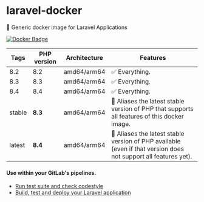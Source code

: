 # laravel-docker

🐳 Generic docker image for Laravel Applications

[![Docker Badge](https://img.shields.io/docker/pulls/lorisleiva/laravel-docker)](https://hub.docker.com/r/lorisleiva/laravel-docker/)

| Tags   | PHP version | Architecture | Features                                                                                                        |
|--------|-------------|-------------|-----------------------------------------------------------------------------------------------------------------|
| 8.2    | 8.2         | amd64/arm64 | ✅ Everything.                                                                                                   |
| 8.3    | 8.3         | amd64/arm64 | ✅ Everything.                                                                                                   |
| 8.4    | 8.4         | amd64/arm64 | ✅ Everything.                                                                                                   |
| stable | **8.3**     | amd64/arm64 | 🔗 Aliases the latest stable version of PHP that supports all features of this docker image.                    |
| latest | **8.4**     | amd64/arm64 | 🔗 Aliases the latest stable version of PHP available (even if that version does not support all features yet). |

#### Use within your GitLab's pipelines.

- [Run test suite and check codestyle](http://lorisleiva.com/using-gitlabs-pipeline-with-laravel/)
- [Build, test and deploy your Laravel application](http://lorisleiva.com/laravel-deployment-using-gitlab-pipelines/)
